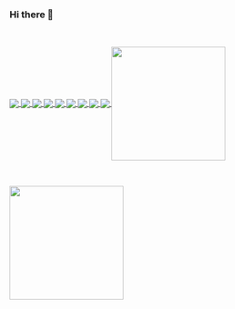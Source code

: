 ### Hi there 👋
<p>&nbsp;</p>
<!-- REACT  https://github.com/Ileriayo/markdown-badges -->
<a href="https://github.com/slobodeniuk47">
  <img align="center" src="https://img.shields.io/badge/react-%2320232a.svg?style=for-the-badge&logo=react&logoColor=%2361DAFB" />
</a>
<!-- Cloudflare  https://github.com/Ileriayo/markdown-badges -->
<a href="https://github.com/slobodeniuk47">
  <img align="center" src="https://img.shields.io/badge/Cloudflare-F38020?style=for-the-badge&logo=Cloudflare&logoColor=white" />
</a>

<!-- Languages -->

<!-- C#  https://github.com/Ileriayo/markdown-badges -->
<a href="https://github.com/slobodeniuk47">
  <img align="center" src="https://img.shields.io/badge/c%23-%23239120.svg?style=for-the-badge&logo=csharp&logoColor=white" />
</a>
<!-- C++  https://github.com/Ileriayo/markdown-badges -->
<a href="https://github.com/slobodeniuk47">
  <img align="center" src="https://img.shields.io/badge/c++-%2300599C.svg?style=for-the-badge&logo=c%2B%2B&logoColor=white" />
</a>
<!-- JAVA  https://github.com/Ileriayo/markdown-badges -->
<a href="https://github.com/slobodeniuk47">
  <img align="center" src="https://img.shields.io/badge/java-%23ED8B00.svg?style=for-the-badge&logo=openjdk&logoColor=white" />
</a>

<!-- OS -->

<!-- CENTOS  https://github.com/Ileriayo/markdown-badges -->
<a href="https://github.com/slobodeniuk47">
  <img align="center" src="https://img.shields.io/badge/cent%20os-002260?style=for-the-badge&logo=centos&logoColor=F0F0F0" />
</a>
<!-- DEBIAN  https://github.com/Ileriayo/markdown-badges -->
<a href="https://github.com/slobodeniuk47">
  <img align="center" src="https://img.shields.io/badge/Debian-D70A53?style=for-the-badge&logo=debian&logoColor=white" />
</a>

<!-- UBUNTU  https://github.com/Ileriayo/markdown-badges -->
<a href="https://github.com/slobodeniuk47">
  <img align="center" src="https://img.shields.io/badge/Ubuntu-E95420?style=for-the-badge&logo=ubuntu&logoColor=white" />
</a>

<!-- WINDOWS  https://github.com/Ileriayo/markdown-badges -->
<a href="https://github.com/slobodeniuk47">
  <img align="center" src="https://img.shields.io/badge/Windows-0078D6?style=for-the-badge&logo=windows&logoColor=white" />
</a>





<a href="https://github.com/slobodeniuk47">
  <img height=200 align="center" src="https://github-readme-stats.vercel.app/api?username=slobodeniuk47&theme=transparent" />
</a>

&nbsp;

<a href="https://github.com/slobodeniuk47?tab=repositories">
  <img height=200 align="center" src="https://github-readme-stats.vercel.app/api/top-langs?username=slobodeniuk47&layout=compact&langs_count=8&card_width=320&theme=transparent" />
</a>

<!--
**Slobodeniuk47/Slobodeniuk47** is a ✨ _special_ ✨ repository because its `README.md` (this file) appears on your GitHub profile.

Here are some ideas to get you started:

- 🔭 I’m currently working on ...
- 🌱 I’m currently learning ...
- 👯 I’m looking to collaborate on ...
- 🤔 I’m looking for help with ...
- 💬 Ask me about ...
- 📫 How to reach me: ...
- 😄 Pronouns: ...
- ⚡ Fun fact: ...
-->
